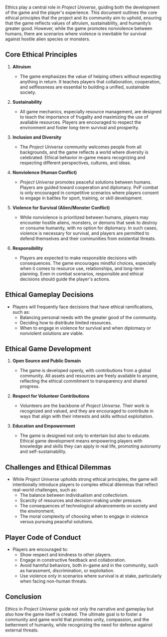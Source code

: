 Ethics play a central role in *Project Universe*, guiding both the development of the game and the player's experience. This document outlines the core ethical principles that the project and its community aim to uphold, ensuring that the game reflects values of altruism, sustainability, and humanity’s greater good. However, while the game promotes nonviolence between humans, there are scenarios where violence is inevitable for survival against hostile alien species or monsters.

## Core Ethical Principles
1. **Altruism**
   - The game emphasizes the value of helping others without expecting anything in return. It teaches players that collaboration, cooperation, and selflessness are essential to building a unified, sustainable society.
  
2. **Sustainability**
   - All game mechanics, especially resource management, are designed to teach the importance of frugality and maximizing the use of available resources. Players are encouraged to respect the environment and foster long-term survival and prosperity.

3. **Inclusion and Diversity**
   - The *Project Universe* community welcomes people from all backgrounds, and the game reflects a world where diversity is celebrated. Ethical behavior in-game means recognizing and respecting different perspectives, cultures, and ideas.
  
4. **Nonviolence (Human Conflict)**
   - *Project Universe* promotes peaceful solutions between humans. Players are guided toward cooperation and diplomacy. PvP combat is only encouraged in competitive scenarios where players consent to engage in battles for sport, training, or skill development.

5. **Violence for Survival (Alien/Monster Conflict)**
   - While nonviolence is prioritized between humans, players may encounter hostile aliens, monsters, or demons that seek to destroy or consume humanity, with no option for diplomacy. In such cases, violence is necessary for survival, and players are permitted to defend themselves and their communities from existential threats.

6. **Responsibility**
   - Players are expected to make responsible decisions with consequences. The game encourages mindful choices, especially when it comes to resource use, relationships, and long-term planning. Even in combat scenarios, responsible and ethical decisions should guide the player's actions.

## Ethical Gameplay Decisions
- Players will frequently face decisions that have ethical ramifications, such as:
  - Balancing personal needs with the greater good of the community.
  - Deciding how to distribute limited resources.
  - When to engage in violence for survival and when diplomacy or nonviolent solutions are viable.

## Ethical Game Development
1. **Open Source and Public Domain**
   - The game is developed openly, with contributions from a global community. All assets and resources are freely available to anyone, reflecting the ethical commitment to transparency and shared progress.
  
2. **Respect for Volunteer Contributions**
   - Volunteers are the backbone of *Project Universe*. Their work is recognized and valued, and they are encouraged to contribute in ways that align with their interests and skills without exploitation.

3. **Education and Empowerment**
   - The game is designed not only to entertain but also to educate. Ethical game development means empowering players with knowledge and skills they can apply in real life, promoting autonomy and self-sustainability.

## Challenges and Ethical Dilemmas
- While *Project Universe* upholds strong ethical principles, the game will intentionally introduce players to complex ethical dilemmas that reflect real-world challenges, such as:
  - The balance between individualism and collectivism.
  - Scarcity of resources and decision-making under pressure.
  - The consequences of technological advancements on society and the environment.
  - The moral complexity of choosing when to engage in violence versus pursuing peaceful solutions.

## Player Code of Conduct
- Players are encouraged to:
  - Show respect and kindness to other players.
  - Engage in constructive feedback and collaboration.
  - Avoid harmful behaviors, both in-game and in the community, such as harassment, discrimination, or exploitation.
  - Use violence only in scenarios where survival is at stake, particularly when facing non-human threats.

## Conclusion
Ethics in *Project Universe* guide not only the narrative and gameplay but also how the game itself is created. The ultimate goal is to foster a community and game world that promotes unity, compassion, and the betterment of humanity, while recognizing the need for defense against external threats.